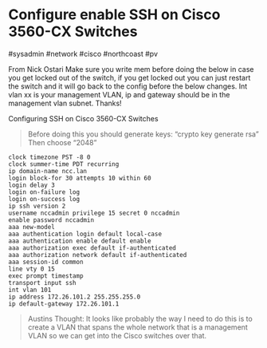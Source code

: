 # Configure enable SSH on Cisco 3560-CX Switches
#sysadmin #network #cisco #northcoast #pv

From Nick Ostari
Make sure you write mem before doing the below in case you get locked out of the switch, if you get locked out you can just restart the switch and it will go back to the config before the below changes. Int vlan xx is your management VLAN, ip and gateway should be in the management vlan subnet. Thanks!

Configuring SSH on Cisco 3560-CX Switches
> Before doing this you should generate keys: “crypto key generate rsa”  
> Then choose “2048”  
```
clock timezone PST -8 0
clock summer-time PDT recurring
ip domain-name ncc.lan
login block-for 30 attempts 10 within 60
login delay 3
login on-failure log
login on-success log
ip ssh version 2
username nccadmin privilege 15 secret 0 nccadmin
enable password nccadmin
aaa new-model
aaa authentication login default local-case
aaa authentication enable default enable
aaa authorization exec default if-authenticated
aaa authorization network default if-authenticated
aaa session-id common
line vty 0 15
exec prompt timestamp
transport input ssh
int vlan 101
ip address 172.26.101.2 255.255.255.0
ip default-gateway 172.26.101.1
```

> Austins Thought: It looks like probably the way I need to do this is to create a VLAN that spans the whole network that is a management VLAN so we can get into the Cisco switches over that.   